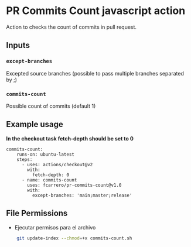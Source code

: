 # PR Commits Count javascript action

Action to checks the count of commits in pull request.

## Inputs

### `except-branches`

Excepted source branches (possible to pass multiple branches separated by ;)

### `commits-count`

Possible count of commits (default 1)


## Example usage

**In the checkout task fetch-depth should be set to 0**

```script shell
commits-count:
    runs-on: ubuntu-latest
    steps:
      - uses: actions/checkout@v2
        with:
          fetch-depth: 0
      - name: commits-count
        uses: fcarrero/pr-commits-count@v1.0
        with:
          except-branches: 'main;master;release'
```

## File Permissions
- Ejecutar permisos para el archivo 
```sh
    git update-index --chmod=+x commits-count.sh
```